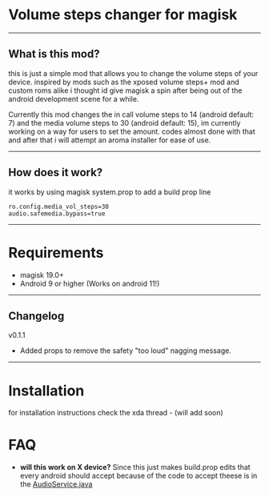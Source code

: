 # Volume steps changer for magisk
___
## What is this mod? 
this is just a simple mod that allows you to change the volume steps of your device.
inspired by mods such as the xposed volume steps+ mod and custom roms alike i thought id give magisk a spin after being out of the android development scene for a while.

Currently this mod changes the in call volume steps to 14 (android default: 7) and the media volume steps to 30 (android default: 15), im currently working on a way for users to set the amount. codes almost done with that and after that i will attempt an aroma installer for ease of use.
___

## How does it work? 
it works by using magisk system.prop to add a build prop line
``` 
ro.config.media_vol_steps=30
audio.safemedia.bypass=true
```
___

# Requirements
+ magisk 19.0+
+ Android 9 or higher (Works on android 11!)
___

## Changelog
v0.1.1
- Added props to remove the safety "too loud" nagging message.
___

# Installation

for installation instructions check the xda thread - (will add soon)
# FAQ
+ __will this work on X device?__ 
   Since this just makes build.prop edits that every android should accept because of the code to accept theese is in the [AudioService.java](https://android.googlesource.com/platform/frameworks/base/+/master/services/core/java/com/android/server/audio/AudioService.java#624)
   
